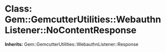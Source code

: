 # Class: Gem::GemcutterUtilities::WebauthnListener::NoContentResponse
**Inherits:** Gem::GemcutterUtilities::WebauthnListener::Response
    




